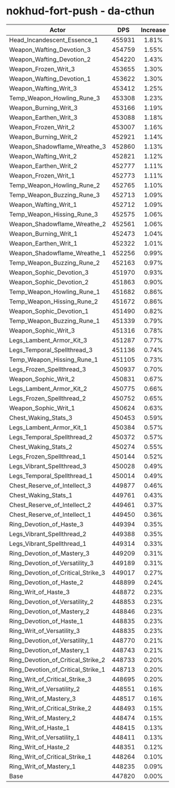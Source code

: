 # nokhud-fort-push - da-cthun
| Actor | DPS | Increase |
|---|:---:|:---:|
|Head_Incandescent_Essence_1|455931|1.81%|
|Weapon_Wafting_Devotion_3|454759|1.55%|
|Weapon_Wafting_Devotion_2|454220|1.43%|
|Weapon_Frozen_Writ_3|453655|1.30%|
|Weapon_Wafting_Devotion_1|453622|1.30%|
|Weapon_Wafting_Writ_3|453412|1.25%|
|Temp_Weapon_Howling_Rune_3|453308|1.23%|
|Weapon_Burning_Writ_3|453166|1.19%|
|Weapon_Earthen_Writ_3|453088|1.18%|
|Weapon_Frozen_Writ_2|453007|1.16%|
|Weapon_Burning_Writ_2|452921|1.14%|
|Weapon_Shadowflame_Wreathe_3|452860|1.13%|
|Weapon_Wafting_Writ_2|452821|1.12%|
|Weapon_Earthen_Writ_2|452777|1.11%|
|Weapon_Frozen_Writ_1|452773|1.11%|
|Temp_Weapon_Howling_Rune_2|452765|1.10%|
|Temp_Weapon_Buzzing_Rune_3|452713|1.09%|
|Weapon_Wafting_Writ_1|452712|1.09%|
|Temp_Weapon_Hissing_Rune_3|452575|1.06%|
|Weapon_Shadowflame_Wreathe_2|452561|1.06%|
|Weapon_Burning_Writ_1|452473|1.04%|
|Weapon_Earthen_Writ_1|452322|1.01%|
|Weapon_Shadowflame_Wreathe_1|452256|0.99%|
|Temp_Weapon_Buzzing_Rune_2|452163|0.97%|
|Weapon_Sophic_Devotion_3|451970|0.93%|
|Weapon_Sophic_Devotion_2|451863|0.90%|
|Temp_Weapon_Howling_Rune_1|451682|0.86%|
|Temp_Weapon_Hissing_Rune_2|451672|0.86%|
|Weapon_Sophic_Devotion_1|451490|0.82%|
|Temp_Weapon_Buzzing_Rune_1|451339|0.79%|
|Weapon_Sophic_Writ_3|451316|0.78%|
|Legs_Lambent_Armor_Kit_3|451287|0.77%|
|Legs_Temporal_Spellthread_3|451136|0.74%|
|Temp_Weapon_Hissing_Rune_1|451105|0.73%|
|Legs_Frozen_Spellthread_3|450937|0.70%|
|Weapon_Sophic_Writ_2|450831|0.67%|
|Legs_Lambent_Armor_Kit_2|450775|0.66%|
|Legs_Frozen_Spellthread_2|450752|0.65%|
|Weapon_Sophic_Writ_1|450624|0.63%|
|Chest_Waking_Stats_3|450453|0.59%|
|Legs_Lambent_Armor_Kit_1|450384|0.57%|
|Legs_Temporal_Spellthread_2|450372|0.57%|
|Chest_Waking_Stats_2|450274|0.55%|
|Legs_Frozen_Spellthread_1|450144|0.52%|
|Legs_Vibrant_Spellthread_3|450028|0.49%|
|Legs_Temporal_Spellthread_1|450014|0.49%|
|Chest_Reserve_of_Intellect_3|449877|0.46%|
|Chest_Waking_Stats_1|449761|0.43%|
|Chest_Reserve_of_Intellect_2|449461|0.37%|
|Chest_Reserve_of_Intellect_1|449450|0.36%|
|Ring_Devotion_of_Haste_3|449394|0.35%|
|Legs_Vibrant_Spellthread_2|449388|0.35%|
|Legs_Vibrant_Spellthread_1|449314|0.33%|
|Ring_Devotion_of_Mastery_3|449209|0.31%|
|Ring_Devotion_of_Versatility_3|449189|0.31%|
|Ring_Devotion_of_Critical_Strike_3|449017|0.27%|
|Ring_Devotion_of_Haste_2|448899|0.24%|
|Ring_Writ_of_Haste_3|448872|0.23%|
|Ring_Devotion_of_Versatility_2|448853|0.23%|
|Ring_Devotion_of_Mastery_2|448846|0.23%|
|Ring_Devotion_of_Haste_1|448835|0.23%|
|Ring_Writ_of_Versatility_3|448835|0.23%|
|Ring_Devotion_of_Versatility_1|448770|0.21%|
|Ring_Devotion_of_Mastery_1|448743|0.21%|
|Ring_Devotion_of_Critical_Strike_2|448733|0.20%|
|Ring_Devotion_of_Critical_Strike_1|448713|0.20%|
|Ring_Writ_of_Critical_Strike_3|448695|0.20%|
|Ring_Writ_of_Versatility_2|448551|0.16%|
|Ring_Writ_of_Mastery_3|448517|0.16%|
|Ring_Writ_of_Critical_Strike_2|448493|0.15%|
|Ring_Writ_of_Mastery_2|448474|0.15%|
|Ring_Writ_of_Haste_1|448415|0.13%|
|Ring_Writ_of_Versatility_1|448411|0.13%|
|Ring_Writ_of_Haste_2|448351|0.12%|
|Ring_Writ_of_Critical_Strike_1|448264|0.10%|
|Ring_Writ_of_Mastery_1|448235|0.09%|
|Base|447820|0.00%|
